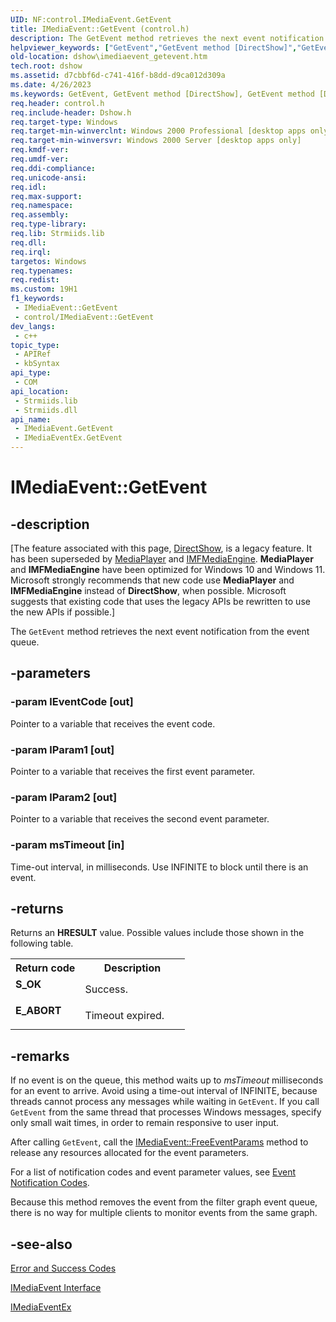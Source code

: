 ```yaml
---
UID: NF:control.IMediaEvent.GetEvent
title: IMediaEvent::GetEvent (control.h)
description: The GetEvent method retrieves the next event notification from the event queue.
helpviewer_keywords: ["GetEvent","GetEvent method [DirectShow]","GetEvent method [DirectShow]","IMediaEvent interface","GetEvent method [DirectShow]","IMediaEventEx interface","IMediaEvent interface [DirectShow]","GetEvent method","IMediaEvent.GetEvent","IMediaEvent::GetEvent","IMediaEventEx interface [DirectShow]","GetEvent method","IMediaEventEx::GetEvent","IMediaEventGetEvent","control/IMediaEvent::GetEvent","control/IMediaEventEx::GetEvent","dshow.imediaevent_getevent"]
old-location: dshow\imediaevent_getevent.htm
tech.root: dshow
ms.assetid: d7cbbf6d-c741-416f-b8dd-d9ca012d309a
ms.date: 4/26/2023
ms.keywords: GetEvent, GetEvent method [DirectShow], GetEvent method [DirectShow],IMediaEvent interface, GetEvent method [DirectShow],IMediaEventEx interface, IMediaEvent interface [DirectShow],GetEvent method, IMediaEvent.GetEvent, IMediaEvent::GetEvent, IMediaEventEx interface [DirectShow],GetEvent method, IMediaEventEx::GetEvent, IMediaEventGetEvent, control/IMediaEvent::GetEvent, control/IMediaEventEx::GetEvent, dshow.imediaevent_getevent
req.header: control.h
req.include-header: Dshow.h
req.target-type: Windows
req.target-min-winverclnt: Windows 2000 Professional [desktop apps only]
req.target-min-winversvr: Windows 2000 Server [desktop apps only]
req.kmdf-ver: 
req.umdf-ver: 
req.ddi-compliance: 
req.unicode-ansi: 
req.idl: 
req.max-support: 
req.namespace: 
req.assembly: 
req.type-library: 
req.lib: Strmiids.lib
req.dll: 
req.irql: 
targetos: Windows
req.typenames: 
req.redist: 
ms.custom: 19H1
f1_keywords:
 - IMediaEvent::GetEvent
 - control/IMediaEvent::GetEvent
dev_langs:
 - c++
topic_type:
 - APIRef
 - kbSyntax
api_type:
 - COM
api_location:
 - Strmiids.lib
 - Strmiids.dll
api_name:
 - IMediaEvent.GetEvent
 - IMediaEventEx.GetEvent
---
```


# IMediaEvent::GetEvent


## -description

\[The feature associated with this page, [DirectShow](/windows/win32/directshow/directshow), is a legacy feature. It has been superseded by [MediaPlayer](/uwp/api/Windows.Media.Playback.MediaPlayer) and [IMFMediaEngine](/windows/win32/api/mfmediaengine/nn-mfmediaengine-imfmediaengine). **MediaPlayer** and **IMFMediaEngine** have been optimized for Windows 10 and Windows 11. Microsoft strongly recommends that new code use **MediaPlayer** and **IMFMediaEngine** instead of **DirectShow**, when possible. Microsoft suggests that existing code that uses the legacy APIs be rewritten to use the new APIs if possible.\]

The <code>GetEvent</code> method retrieves the next event notification from the event queue.

## -parameters

### -param lEventCode [out]

Pointer to a variable that receives the event code.

### -param lParam1 [out]

Pointer to a variable that receives the first event parameter.

### -param lParam2 [out]

Pointer to a variable that receives the second event parameter.

### -param msTimeout [in]

Time-out interval, in milliseconds. Use INFINITE to block until there is an event.

## -returns

Returns an <b>HRESULT</b> value. Possible values include those shown in the following table.

<table>
<tr>
<th>Return code</th>
<th>Description</th>
</tr>
<tr>
<td width="40%">
<dl>
<dt><b>S_OK</b></dt>
</dl>
</td>
<td width="60%">
Success.

</td>
</tr>
<tr>
<td width="40%">
<dl>
<dt><b>E_ABORT</b></dt>
</dl>
</td>
<td width="60%">
Timeout expired.

</td>
</tr>
</table>

## -remarks

If no event is on the queue, this method waits up to <i>msTimeout</i> milliseconds for an event to arrive. Avoid using a time-out interval of INFINITE, because threads cannot process any messages while waiting in <code>GetEvent</code>. If you call <code>GetEvent</code> from the same thread that processes Windows messages, specify only small wait times, in order to remain responsive to user input.

After calling <code>GetEvent</code>, call the <a href="/windows/desktop/api/control/nf-control-imediaevent-freeeventparams">IMediaEvent::FreeEventParams</a> method to release any resources allocated for the event parameters.

For a list of notification codes and event parameter values, see <a href="/windows/desktop/DirectShow/event-notification-codes">Event Notification Codes</a>.

Because this method removes the event from the filter graph event queue, there is no way for multiple clients to monitor events from the same graph.

## -see-also

<a href="/windows/desktop/DirectShow/error-and-success-codes">Error and Success Codes</a>



<a href="/windows/desktop/api/control/nn-control-imediaevent">IMediaEvent Interface</a>



<a href="/windows/desktop/api/control/nn-control-imediaeventex">IMediaEventEx</a>